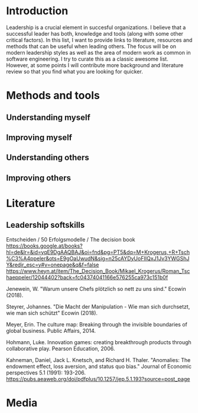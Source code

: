 # Introduction
Leadership is a crucial element in succesful organizations.
I believe that a successful leader has both, knowledge and tools (along with some other critical factors). In this list, I want to provide links to literature, resources and methods that can be useful when leading others. The focus will be on modern leadership styles as well as the area of modern work as common in software engineering.
I try  to curate this as a classic awesome list. However, at some points I will contribute more background and literature review so that you find what you are looking for quicker.


# Methods and tools

## Understanding myself

## Improving myself

## Understanding others

## Improving others


# Literature

## Leadership softskills

Entscheiden / 50 Erfolgsmodelle / The decision book 
https://books.google.at/books?hl=de&lr=&id=yqE9DgAAQBAJ&oi=fnd&pg=PT5&dq=M+Krogerus,+R+Tsch%C3%A4ppeler&ots=E9gOaUwudN&sig=n25cAYDyUoFIIQxJ1Jv3YWGShJY&redir_esc=y#v=onepage&q&f=false
https://www.heyn.at/item/The_Decision_Book/Mikael_Krogerus/Roman_Tschaeppeler/12044402?back=fc04374041166e576255ca973c151b0f

Jenewein, W. "Warum unsere Chefs plötzlich so nett zu uns sind." Ecowin (2018).

Steyrer, Johannes. "Die Macht der Manipulation - Wie man sich durchsetzt, wie man sich schützt" Ecowin (2018). 

Meyer, Erin. The culture map: Breaking through the invisible boundaries of global business. Public Affairs, 2014.

Hohmann, Luke. Innovation games: creating breakthrough products through collaborative play. Pearson Education, 2006.

Kahneman, Daniel, Jack L. Knetsch, and Richard H. Thaler. "Anomalies: The endowment effect, loss aversion, and status quo bias." Journal of Economic perspectives 5.1 (1991): 193-206. https://pubs.aeaweb.org/doi/pdfplus/10.1257/jep.5.1.193?source=post_page

# Media
